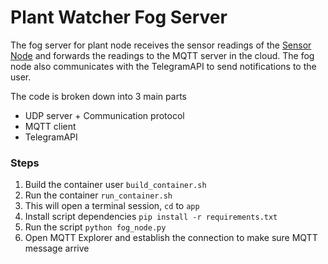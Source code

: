 # Plant Watcher Fog Server

The fog server for plant node receives the sensor readings of the [Sensor Node](https://github.com/shakram02/plant-watcher-node) and forwards the readings to the MQTT server in the cloud. The fog node also communicates
with the TelegramAPI to send notifications to the user.

The code is broken down into 3 main parts

- UDP server + Communication protocol
- MQTT client
- TelegramAPI

### Steps

1. Build the container user `build_container.sh`
2. Run the container `run_container.sh`
3. This will open a terminal session, `cd` to `app`
4. Install script dependencies `pip install -r requirements.txt`
5. Run the script `python fog_node.py`
6. Open MQTT Explorer and establish the connection to make sure MQTT message arrive
